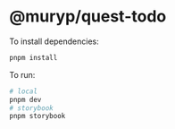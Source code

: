 # @muryp/quest-todo

To install dependencies:

```bash
pnpm install
```

To run:

```bash
# local
pnpm dev
# storybook
pnpm storybook
```
